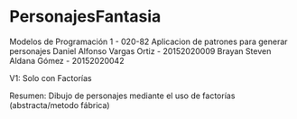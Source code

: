 # PersonajesFantasia
Modelos de Programación 1 - 020-82
Aplicacion de patrones para generar personajes
Daniel Alfonso Vargas Ortiz - 20152020009
Brayan Steven Aldana Gómez - 20152020042


V1: Solo con Factorías

Resumen:
Dibujo de personajes mediante el uso de factorías (abstracta/metodo fábrica)
